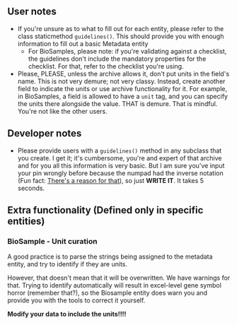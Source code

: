 ## User notes
- If you're unsure as to what to fill out for each entity, please refer to the class staticmethod `guidelines()`. This
should provide you with enough information to fill out a basic Metadata entity
  - For BioSamples, please note: if you're validating against a checklist, the guidelines don't include the mandatory
  properties for the checklist. For that, refer to the checklist you're using.
- Please, PLEASE, unless the archive allows it, don't put units in the field's name. This is not very demure; not very
classy. Instead, create another field to indicate the units or use archive functionality for it. For example, in
BioSamples, a field is allowed to have a `unit` tag, and you can specify the units there alongside the value. THAT is
demure. That is mindful. You're not like the other users.

## Developer notes
- Please provide users with a `guidelines()` method in any subclass that you create. I get it; it's cumbersome, you're 
and expert of that archive and for you all this information is very basic. But I am sure you've input your pin wrongly
before because the numpad had the inverse notation (Fun fact: [There's a reason for that](https://ux.stackexchange.com/questions/16666/why-do-numpads-on-keyboards-and-phones-have-reversed-layouts)),
so just **WRITE IT**. It takes 5 seconds.

## Extra functionality (Defined only in specific entities)

### BioSample - Unit curation

A good practice is to parse the strings being assigned to the metadata entity, and try to identify if they are units.

However, that doesn't mean that it will be overwritten. We have warnings for that. Trying to identify automatically will
result in excel-level gene symbol horror (remember that?), so the Biosample entity does warn you and provide you with
the tools to correct it yourself.

**Modify your data to include the units!!!!**